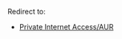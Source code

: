 Redirect to:

*   [Private Internet Access/AUR](/index.php/Private_Internet_Access/AUR "Private Internet Access/AUR")